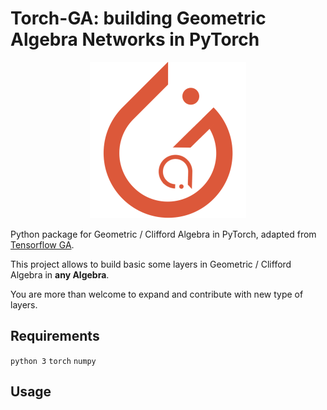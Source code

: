 # Torch-GA: building Geometric Algebra Networks in PyTorch
<p align="center">
  <img src="https://github.com/albertomariapepe/Torch-GA/blob/main/logo.tiff?raw=true" width="250" height="250">
</p>

Python package for Geometric / Clifford Algebra in PyTorch, adapted from [Tensorflow GA](https://github.com/RobinKa/tfga).

This project allows to build basic some layers in Geometric / Clifford Algebra in **any Algebra**. 

You are more than welcome to expand and contribute with new type of layers.

## Requirements
  ```python 3```
  ```torch```
  ```numpy```
## Usage
